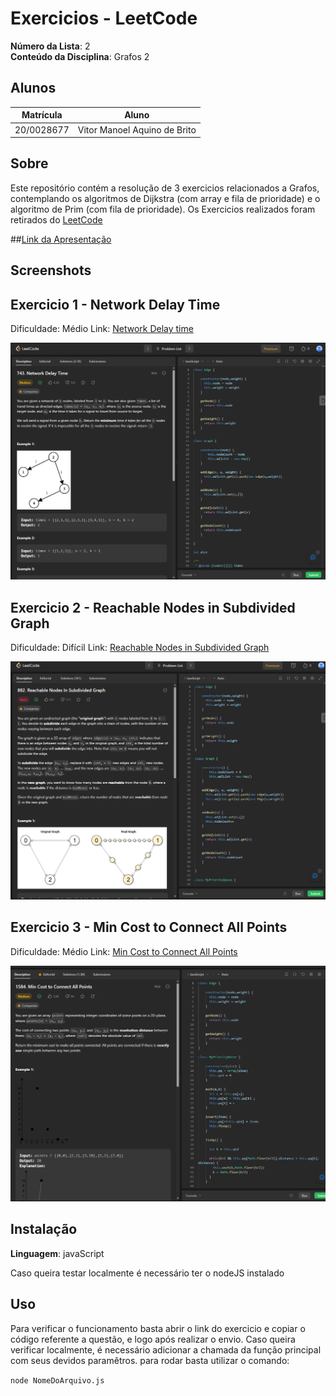 # Exercicios - LeetCode

**Número da Lista**: 2<br>
**Conteúdo da Disciplina**: Grafos 2<br>

## Alunos
|Matrícula | Aluno |
| -- | -- |
| 20/0028677 |  Vitor Manoel Aquino de Brito |


## Sobre 

Este repositório contém a resolução de 3 exercicios relacionados a Grafos, contemplando os algoritmos de Dijkstra (com array e fila de prioridade) e o algoritmo de Prim (com fila de prioridade). Os Exercicios realizados foram retirados do [LeetCode](https://leetcode.com/)

##[Link da Apresentação]()

## Screenshots

## Exercicio 1 - Network Delay Time

Dificuldade: Médio
Link: [Network Delay time](https://leetcode.com/problems/network-delay-time/)

![](img/ex1.png)

## Exercicio 2 - Reachable Nodes in Subdivided Graph
Dificuldade: Difícil
Link: [Reachable Nodes in Subdivided Graph](https://leetcode.com/problems/reachable-nodes-in-subdivided-graph/)

![](img/ex2.png)

## Exercicio 3 - Min Cost to Connect All Points


Dificuldade: Médio
Link: [Min Cost to Connect All Points](https://leetcode.com/problems/min-cost-to-connect-all-points/)

![](img/ex3.png)
## Instalação 
**Linguagem**: javaScript<br>

Caso queira testar localmente é necessário ter o nodeJS instalado

## Uso 
Para verificar o funcionamento basta abrir o link do exercicio e copiar o código referente a questão, e logo após realizar o envio. Caso queira verificar localmente, é necessário adicionar a chamada da função principal com seus devidos paramêtros. para rodar basta utilizar o comando:

`node NomeDoArquivo.js`





